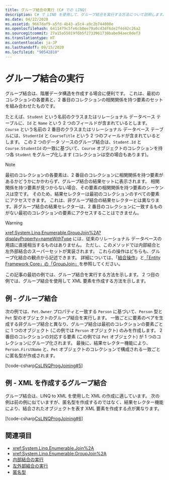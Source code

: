 ```yaml
---
title: グループ結合の実行 (C# での LINQ)
description: C# で LINQ を使用して、グループ結合を実行する方法について説明します。
ms.date: 04/22/2020
ms.assetid: 9667daf9-a5fd-4b43-a5c4-a9c2b744000e
ms.openlocfilehash: 6411479c5fe6cb0ee79a0cd3df6de2f4d42c26a2
ms.sourcegitcommit: 27a15a55019f6b5f2733961738babe94aec0def3
ms.translationtype: HT
ms.contentlocale: ja-JP
ms.lasthandoff: 09/15/2020
ms.locfileid: "90542810"
---
```

# <a name="perform-grouped-joins"></a>グループ結合の実行

グループ結合は、階層データ構造を作成する場合に便利です。 これは、最初のコレクションの各要素と、2 番目のコレクションの相関関係を持つ要素のセットを組み合わせたものです。

たとえば、`Student` という名前のクラスまたはリレーショナル データベース テーブルに、`Id` と `Name` という 2 つのフィールドが含まれているとします。 `Course` という名前の 2 番目のクラスまたはリレーショナル データベース テーブルには、`StudentId` と `CourseTitle` という 2 つのフィールドが含まれているとします。 この 2 つのデータ ソースのグループ結合は、`Student.Id` と `Course.StudentId` の一致に基づいて、`Course` オブジェクトのコレクションを持つ各 `Student` をグループ化します (コレクションは空の場合もあります)。

> [!NOTE]
> 最初のコレクションの各要素は、2 番目のコレクションに相関関係を持つ要素があるかどうかにかかわらず、グループ結合の結果セットに表示されます。 相関関係を持つ要素が見つからない場合、その要素の相関関係を持つ要素のシーケンスは空です。 そのため、結果セレクターは最初のコレクションのすべての要素にアクセスできます。 これは、非グループ結合の結果セレクターとは異なります。非グループ結合の結果セレクターは、2 番目のコレクションに一致するものがない最初のコレクションの要素にアクセスすることはできません。

> [!WARNING]
> <xref:System.Linq.Enumerable.GroupJoin%2A?displayProperty=nameWithType> には、従来のリレーショナル データベースの用語に直接相当するものはありません。 ただし、このメソッドでは内部結合と左外部結合のスーパーセットが実装されます。 これらの操作はどちらも、グループ化結合の観点から記述できます。 詳細については、「[結合操作](../programming-guide/concepts/linq/join-operations.md)」と[「Entity Framework Core」の「GroupJoin」](/ef/core/querying/complex-query-operators#groupjoin)を参照してください。

この記事の最初の例では、グループ結合を実行する方法を示します。 2 つ目の例では、グループ結合を使用して XML 要素を作成する方法を示します。

## <a name="example---group-join"></a>例 - グループ結合

次の例では、`Pet.Owner` プロパティと一致する `Person` に基づいて、`Person` 型と `Pet` 型のオブジェクトのグループ結合を実行します。 一致ごとに要素のペアを生成する非グループ結合と異なり、グループ結合は最初のコレクションの要素ごとに 1 つのオブジェクト (この例では `Person` オブジェクト) のみを作成します。 2 番目のコレクションの対応する要素 (この例では `Pet` オブジェクト) が 1 つのコレクションにグループ化されます。 最後に、結果セレクター機能により、`Person.FirstName` と、`Pet` オブジェクトのコレクションで構成される一致ごとに匿名型が作成されます。

[!code-csharp[CsLINQProgJoining#5](~/samples/snippets/csharp/concepts/linq/how-to-perform-grouped-joins_1.cs)]

## <a name="example---group-join-to-create-xml"></a>例 - XML を作成するグループ結合

グループ結合は、LINQ to XML を使用した XML の作成に適しています。 次の例は前の例に似ていますが、匿名型を作成するのではなく、結果セレクター機能により、結合されたオブジェクトを表す XML 要素を作成する点が異なります。

[!code-csharp[CsLINQProgJoining#6](~/samples/snippets/csharp/concepts/linq/how-to-perform-grouped-joins_2.cs)]

## <a name="see-also"></a>関連項目

- <xref:System.Linq.Enumerable.Join%2A>
- <xref:System.Linq.Enumerable.GroupJoin%2A>
- [内部結合の実行](perform-inner-joins.md)
- [左外部結合の実行](perform-left-outer-joins.md)
- [匿名型](../programming-guide/classes-and-structs/anonymous-types.md)
